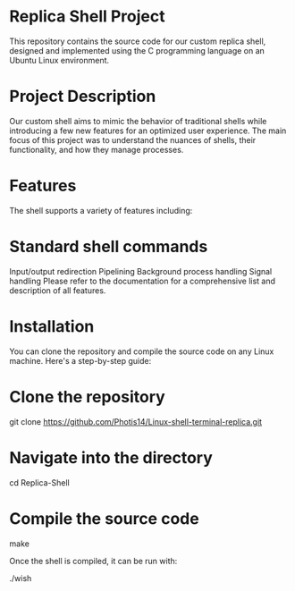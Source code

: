 # Replica Shell Project
This repository contains the source code for our custom replica shell, designed and implemented using the C programming language on an Ubuntu Linux environment.

# Project Description
Our custom shell aims to mimic the behavior of traditional shells while introducing a few new features for an optimized user experience. The main focus of this project was to understand the nuances of shells, their functionality, and how they manage processes.

# Features
The shell supports a variety of features including:

# Standard shell commands
Input/output redirection
Pipelining
Background process handling
Signal handling
Please refer to the documentation for a comprehensive list and description of all features.

# Installation
You can clone the repository and compile the source code on any Linux machine. Here's a step-by-step guide:

# Clone the repository
git clone https://github.com/Photis14/Linux-shell-terminal-replica.git

# Navigate into the directory
cd Replica-Shell

# Compile the source code
make

Once the shell is compiled, it can be run with:

./wish

